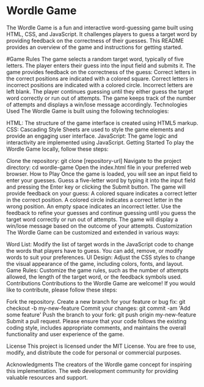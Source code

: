 # Wordle Game

The Wordle Game is a fun and interactive word-guessing game built using HTML, CSS, and JavaScript. It challenges players to guess a target word by providing feedback on the correctness of their guesses. This README provides an overview of the game and instructions for getting started.

#Game Rules
The game selects a random target word, typically of five letters.
The player enters their guess into the input field and submits it.
The game provides feedback on the correctness of the guess:
Correct letters in the correct positions are indicated with a colored square.
Correct letters in incorrect positions are indicated with a colored circle.
Incorrect letters are left blank.
The player continues guessing until they either guess the target word correctly or run out of attempts.
The game keeps track of the number of attempts and displays a win/lose message accordingly.
Technologies Used
The Wordle Game is built using the following technologies:

HTML: The structure of the game interface is created using HTML5 markup.
CSS: Cascading Style Sheets are used to style the game elements and provide an engaging user interface.
JavaScript: The game logic and interactivity are implemented using JavaScript.
Getting Started
To play the Wordle Game locally, follow these steps:

Clone the repository: git clone [repository-url]
Navigate to the project directory: cd wordle-game
Open the index.html file in your preferred web browser.
How to Play
Once the game is loaded, you will see an input field to enter your guesses.
Guess a five-letter word by typing it into the input field and pressing the Enter key or clicking the Submit button.
The game will provide feedback on your guess:
A colored square indicates a correct letter in the correct position.
A colored circle indicates a correct letter in the wrong position.
An empty space indicates an incorrect letter.
Use the feedback to refine your guesses and continue guessing until you guess the target word correctly or run out of attempts.
The game will display a win/lose message based on the outcome of your attempts.
Customization
The Wordle Game can be customized and extended in various ways:

Word List: Modify the list of target words in the JavaScript code to change the words that players have to guess. You can add, remove, or modify words to suit your preferences.
UI Design: Adjust the CSS styles to change the visual appearance of the game, including colors, fonts, and layout.
Game Rules: Customize the game rules, such as the number of attempts allowed, the length of the target word, or the feedback symbols used.
Contributions
Contributions to the Wordle Game are welcome! If you would like to contribute, please follow these steps:

Fork the repository.
Create a new branch for your feature or bug fix: git checkout -b my-new-feature
Commit your changes: git commit -am 'Add some feature'
Push the branch to your fork: git push origin my-new-feature
Submit a pull request.
Please ensure that your code follows the existing coding style, includes appropriate comments, and maintains the overall functionality and user experience of the game.

License
This project is licensed under the MIT License. You are free to use, modify, and distribute the code for personal or commercial purposes.

Acknowledgments
The creators of the Wordle game concept for inspiring this implementation.
The web development community for providing valuable resources and support.
